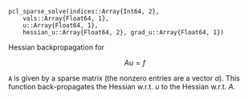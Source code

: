 ```
pcl_sparse_solve(indices::Array{Int64, 2}, 
    vals::Array{Float64, 1}, 
    u::Array{Float64, 1}, 
    hessian_u::Array{Float64, 2}, grad_u::Array{Float64, 1})
```

Hessian backpropagation for 

$$
Au = f
$$

`A` is given by a sparse matrix (the nonzero entries are a vector $a$). This function  back-propagates the Hessian w.r.t. $u$ to the Hessian w.r.t. $A$. 
